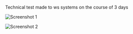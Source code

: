 Technical test made to ws systems on the course of 3 days 

![Screenshot 1](a.png)

![Screenshot 2](b.png)
